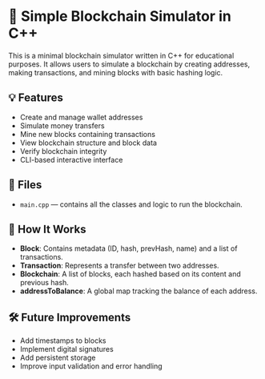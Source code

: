 # 🧱 Simple Blockchain Simulator in C++

This is a minimal blockchain simulator written in C++ for educational purposes. It allows users to simulate a blockchain by creating addresses, making transactions, and mining blocks with basic hashing logic.

## 💡 Features

- Create and manage wallet addresses
- Simulate money transfers
- Mine new blocks containing transactions
- View blockchain structure and block data
- Verify blockchain integrity
- CLI-based interactive interface

## 📁 Files

- `main.cpp` — contains all the classes and logic to run the blockchain.

## 🔧 How It Works

- **Block**: Contains metadata (ID, hash, prevHash, name) and a list of transactions.
- **Transaction**: Represents a transfer between two addresses.
- **Blockchain**: A list of blocks, each hashed based on its content and previous hash.
- **addressToBalance**: A global map tracking the balance of each address.

## 🛠 Future Improvements

- Add timestamps to blocks
- Implement digital signatures
- Add persistent storage
- Improve input validation and error handling


